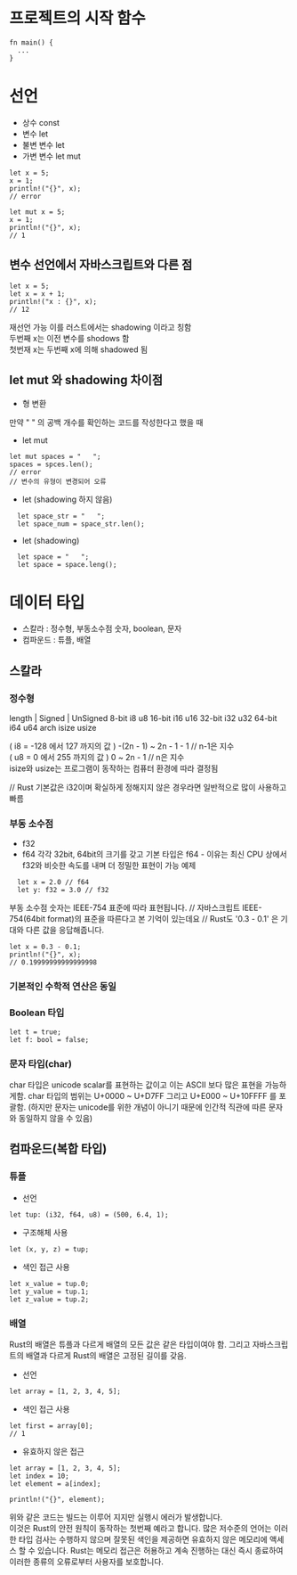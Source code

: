 # 프로젝트의 시작 함수
```
fn main() {
  ...
}
```

# 선언
  - 상수 const
  - 변수 let
  - 불변 변수 let
  - 가변 변수 let mut 

```
let x = 5;
x = 1;
println!("{}", x);
// error
```

```
let mut x = 5;
x = 1;
println!("{}", x);
// 1
```

## 변수 선언에서 자바스크립트와 다른 점
```
let x = 5;
let x = x + 1;
println!("x : {}", x);
// 12
```
재선언 가능 이를 러스트에서는 shadowing 이라고 칭함  
두번째 x는 이전 변수를 shodows 함  
첫번재 x는 두번째 x에 의해 shadowed 됨  

## let mut 와 shadowing 차이점
  - 형 변환

만약 "   " 의 공백 개수를 확인하는 코드를 작성한다고 했을 때
  - let mut
```
let mut spaces = "   ";
spaces = spces.len();
// error
// 변수의 유형이 변경되어 오류
```

  - let (shadowing 하지 않음)
```
  let space_str = "   ";
  let space_num = space_str.len();
```

  - let (shadowing)
```
  let space = "   ";
  let space = space.leng();
```

# 데이터 타입
  - 스칼라 : 정수형, 부동소수점 숫자, boolean, 문자
  - 컴파운드 : 튜플, 배열

## 스칼라
### 정수형
length       |       Signed       |      UnSigned
8-bit                i8                  u8
16-bit               i16                 u16
32-bit               i32                 u32
64-bit               i64                 u64
arch                 isize               usize

( i8 = -128 에서 127 까지의 값 ) -(2n - 1) ~ 2n - 1 - 1 // n-1은 지수  
( u8 = 0 에서 255 까지의 값 ) 0 ~ 2n - 1 // n은 지수  
isize와 usize는 프로그램이 동작하는 컴퓨터 환경에 따라 결정됨  

// Rust 기본값은 i32이며 확실하게 정해지지 않은 경우라면 일반적으로 많이 사용하고 빠름

### 부동 소수점
  - f32
  - f64
각각 32bit, 64bit의 크기를 갖고 기본 타입은 f64 - 이유는 최신 CPU 상에서 f32와 비슷한 속도를 내며 더 정밀한 표현이 가능
예제
```
  let x = 2.0 // f64
  let y: f32 = 3.0 // f32
```
부동 소수점 숫자는 IEEE-754 표준에 따라 표현됩니다.
// 자바스크립트 IEEE-754(64bit format)의 표준을 따른다고 본 기억이 있는데요
// Rust도 '0.3 - 0.1' 은 기대와 다른 값을 응답해줍니다.
```
let x = 0.3 - 0.1;
println!("{}", x);
// 0.19999999999999998
```

### 기본적인 수학적 연산은 동일

### Boolean 타입
```
let t = true;
let f: bool = false;
```

### 문자 타입(char)
char 타입은 unicode scalar를 표현하는 값이고 이는 ASCII 보다 많은 표현을 가능하게함.
char 타입의 범위는 U+0000 ~ U+D7FF 그리고 U+E000 ~ U+10FFFF 를 포괄함.
(하지만 문자는 unicode를 위한 개념이 아니기 때문에 인간적 직관에 따른 문자와 동일하지 않을 수 있음)

## 컴파운드(복합 타입)

### 튜플
- 선언  
```
let tup: (i32, f64, u8) = (500, 6.4, 1);
```
- 구조해체 사용
```
let (x, y, z) = tup;
```
- 색인 접근 사용
```
let x_value = tup.0;
let y_value = tup.1;
let z_value = tup.2;
```

### 배열
Rust의 배열은 튜플과 다르게 배열의 모든 값은 같은 타입이여야 함.
그리고 자바스크립트의 배열과 다르게 Rust의 배열은 고정된 길이를 갖음.  

- 선언
```
let array = [1, 2, 3, 4, 5];
```

- 색인 접근 사용
```
let first = array[0];
// 1
```

 - 유효하지 않은 접근
```
let array = [1, 2, 3, 4, 5];
let index = 10;
let element = a[index];

println!("{}", element);
```
위와 같은 코드는 빌드는 이루어 지지만 실행시 에러가 발생합니다.  
이것은 Rust의 안전 원칙이 동작하는 첫번째 예라고 합니다. 많은 저수준의 언어는 이러한 타입 검사는 수행하지 않으며 잘못된 색인을 제공하면 유효하지 않은 메모리에 액세스 할 수 있습니다. Rust는 메모리 접근은 허용하고 계속 진행하는 대신 즉시 종료하여 이러한 종류의 오류로부터 사용자를 보호합니다.












